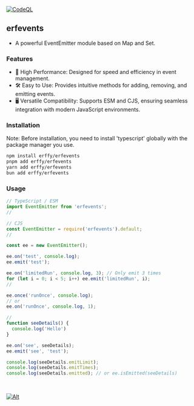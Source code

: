 [![CodeQL](https://github.com/erffy/erfevents/actions/workflows/github-code-scanning/codeql/badge.svg)](https://github.com/erffy/erfevents/actions/workflows/github-code-scanning/codeql)

## erfevents
- A powerful EventEmitter module based on Map and Set.

### Features
- 🚀 High Performance: Designed for speed and efficiency in event management.
- 🛠️ Easy to Use: Provides intuitive methods for adding, removing, and emitting events.
- 🖥️ Versatile Compatibility: Supports ESM and CJS, ensuring seamless integration with modern JavaScript environments.

### Installation
Note: Before installation, you need to install 'typescript' globally with the package manager you use.
```sh
npm install erffy/erfevents
pnpm add erffy/erfevents
yarn add erffy/erfevents
bun add erffy/erfevents
```

### Usage
```js
// TypeScript / ESM
import EventEmitter from 'erfevents';
//

// CJS
const EventEmitter = require('erfevents').default;
//

const ee = new EventEmitter();

ee.on('test', console.log);
ee.emit('test');

ee.on('limitedRun', console.log, 3); // Only emit 3 times
for (let i = 0; i < 5; i++) ee.emit('limitedRun', i);
//

ee.once('runOnce', console.log);
// or
ee.on('runOnce', console.log, 1);

//
function seeDetails() {
  console.log('Hello')
}

ee.on('see', seeDetails);
ee.emit('see', 'test');

console.log(seeDetails.emitLimit);
console.log(seeDetails.emitTimes);
console.log(seeDetails.emitted); // or ee.isEmitted(seeDetails)
```

<br>

[![Alt](https://repobeats.axiom.co/api/embed/aaf316fd98d23592333591c94e7defc17fc235fb.svg)](https://github.com/erffy/erfevents)
